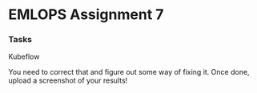 <!-- toc --> 
# EMLOPS Assignment 7
### Tasks
Kubeflow

You need to correct that and figure out some way of fixing it. Once done, upload a screenshot of your results!
